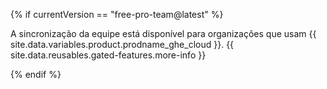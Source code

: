 {% if currentVersion == "free-pro-team@latest" %}

A sincronização da equipe está disponível para organizações que usam {{ site.data.variables.product.prodname_ghe_cloud }}. {{ site.data.reusables.gated-features.more-info }}

{% endif %}
